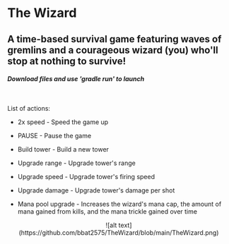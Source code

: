 # The Wizard
## **A time-based survival game featuring waves of gremlins and a courageous wizard (you) who'll stop at nothing to survive!**

#### *Download files and use 'gradle run' to launch*

<br>

List of actions:

* 2x speed - Speed the game up

* PAUSE - Pause the game

* Build tower - Build a new tower

* Upgrade range - Upgrade tower's range

* Upgrade speed - Upgrade tower's firing speed

* Upgrade damage - Upgrade tower's damage per shot

* Mana pool upgrade - Increases the wizard's mana cap, the amount of mana gained from kills, and the mana trickle gained over time
<p align="center">
![alt text](https://github.com/bbat2575/TheWizard/blob/main/TheWizard.png)
</p>
